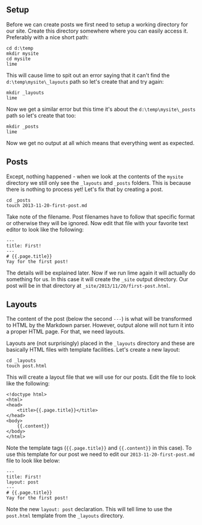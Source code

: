## Setup
Before we can create posts we first need to setup a working directory for our site. Create this directory somewhere where you can easily access it. Preferably with a nice short path:

    cd d:\temp
    mkdir mysite
    cd mysite
    lime

This will cause lime to spit out an error saying that it can't find the `d:\temp\mysite\_layouts` path so let's create that and try again:

    mkdir _layouts
    lime

Now we get a similar error but this time it's about the `d:\temp\mysite\_posts` path so let's create that too:

    mkdir _posts
    lime

Now we get no output at all which means that everything went as expected. 

## Posts
Except, nothing happened - when we look at the contents of the `mysite` directory we still only see the `_layouts` and `_posts` folders. This is because there is nothing to process yet! Let's fix that by creating a post. 

    cd _posts
    touch 2013-11-20-first-post.md

Take note of the filename. Post filenames have to follow that specific format or otherwise they will be ignored. Now edit that file with your favorite text editor to look like the following:

    ---
    title: First!
    ---
    # {{.page.title}}
    Yay for the first post!

The details will be explained later. Now if we run lime again it will actually do something for us. In this case it will create the `_site` output directory. Our post will be in that directory at `_site/2013/11/20/first-post.html`. 

## Layouts
The content of the post (below the second `---`) is what will be transformed to HTML by the Markdown parser. However, output alone will not turn it into a proper HTML page. For that, we need layouts. 

Layouts are (not surprisingly) placed in the `_layouts` directory and these are basically HTML files with template facilities. Let's create a new layout:

    cd _layouts
    touch post.html

This will create a layout file that we will use for our posts. Edit the file to look like the following:

    <!doctype html>
    <html>
    <head>
        <title>{{.page.title}}</title>
    </head>
    <body>
        {{.content}}
    </body>
    </html>

Note the template tags (`{{.page.title}}` and `{{.content}}` in this case). To use this template for our post we need to edit our `2013-11-20-first-post.md` file to look like below:

    ---
    title: First!
    layout: post
    ---
    # {{.page.title}}
    Yay for the first post!

Note the new `layout: post` declaration. This will tell lime to use the `post.html` template from the `_layouts` directory.